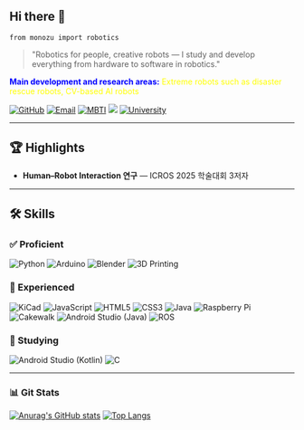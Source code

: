 ## Hi there 👋  

`from monozu import robotics`

> "Robotics for people, creative robots — I study and develop everything from hardware to software in robotics."

<span style="color:blue">**Main development and research areas:**</span>
<span style="color:yellow">Extreme robots such as disaster rescue robots, CV-based AI robots</span>


[![GitHub](https://img.shields.io/badge/GitHub-100000?style=flat&logo=github&logoColor=white)](https://github.com/monozu-deving)
[![Email](https://img.shields.io/badge/Email-Contact-blue?style=flat&logo=gmail&logoColor=white)](mailto:monozu.deving@gmail.com)
[![MBTI](https://img.shields.io/badge/MBTI-INTJ-8E44AD?style=flat)](https://www.16personalities.com/ko/결과/intj-a/m/9xhhavnkm?utm_source=results-assertive-architect&utm_medium=email&utm_campaign=ko&utm_content=view-results)
![](https://komarev.com/ghpvc/?username=monozu-deving&color=green)
[![University](https://img.shields.io/badge/Sejong_University-A31F34?style=flat&logo=academia&logoColor=white)]()


---

## 🏆 Highlights  

- **Human–Robot Interaction 연구** — ICROS 2025 학술대회 3저자

---

## 🛠️ Skills

### ✅ Proficient

![Python](https://img.shields.io/badge/Python-3776AB?style=flat&logo=python&logoColor=white)
![Arduino](https://img.shields.io/badge/Arduino-00979D?style=flat&logo=arduino&logoColor=white)
![Blender](https://img.shields.io/badge/Blender-F5792A?style=flat&logo=blender&logoColor=white)
![3D Printing](https://img.shields.io/badge/3D_Printing-FF6F00?style=flat&logo=open3d&logoColor=white)

### 🔷 Experienced

![KiCad](https://img.shields.io/badge/KiCad-314CB6?style=flat&logo=kicad&logoColor=white)
![JavaScript](https://img.shields.io/badge/JavaScript-F7DF1E?style=flat&logo=javascript&logoColor=black)
![HTML5](https://img.shields.io/badge/HTML5-E34F26?style=flat&logo=html5&logoColor=white)
![CSS3](https://img.shields.io/badge/CSS3-1572B6?style=flat&logo=css3&logoColor=white)
![Java](https://img.shields.io/badge/Java-007396?style=flat&logo=openjdk&logoColor=white)
![Raspberry Pi](https://img.shields.io/badge/Raspberry_Pi-A22846?style=flat&logo=raspberrypi&logoColor=white)
![Cakewalk](https://img.shields.io/badge/Cakewalk-F5792A?style=flat&logo=bandlab&logoColor=white)
![Android Studio (Java)](https://img.shields.io/badge/Android_Studio-3DDC84?style=flat&logo=android&logoColor=white)
![ROS](https://img.shields.io/badge/ROS-22314E?logo=ros&logoColor=white)

### 🧪 Studying

![Android Studio (Kotlin)](https://img.shields.io/badge/Kotlin-7F52FF?style=flat&logo=kotlin&logoColor=white)
![C](https://img.shields.io/badge/C-00599C?style=flat&logo=c&logoColor=white)

---

### 📊 Git Stats  

[![Anurag's GitHub stats](https://github-readme-stats.vercel.app/api?username=monozu-deving&show_icons=true&theme=one_dark_pro&rank_icon=github)](https://github.com/anuraghazra/github-readme-stats)
[![Top Langs](https://github-readme-stats.vercel.app/api/top-langs/?username=monozu-deving&layout=compact&theme=one_dark_pro)](https://github.com/anuraghazra/github-readme-stats)

<!--
**monozu-deving/monozu-deving** is a ✨ _special_ ✨ repository because its `README.md` (this file) appears on your GitHub profile.

Here are some ideas to get you started:

- 🔭 I’m currently working on ...
- 🌱 I’m currently learning ...
- 👯 I’m looking to collaborate on ...
- 🤔 I’m looking for help with ...
- 💬 Ask me about ...
- 📫 How to reach me: ...
- 😄 Pronouns: ...
- ⚡ Fun fact: ...
-->
